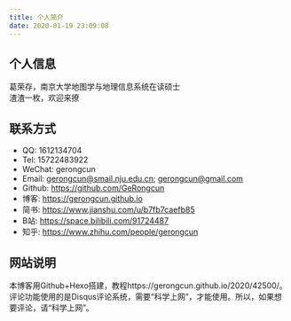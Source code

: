 ```yaml
---
title: 个人简介
date: 2020-01-19 23:09:08
---
```

## 个人信息
葛荣存，南京大学地图学与地理信息系统在读硕士  
渣渣一枚，欢迎来撩  
<!-- 葛荣存，男，江苏盐城人，生于1997年5月11日（农历四月初五）。 -->

<!-- ## 个人经历  
2003.9-2009.6 葛武小学(现盐城市肇基小学)  
2009.9-2012.6 盐城市潘黄实验学校  
2012.9-2015.6 盐城市第一中学  
2015.9-2019.6 南京大学地理科学学士  
2018.11.18 加入中国共产党  
2019-至今 南京大学地图学与地理信息系统在读硕士   -->

## 联系方式
- QQ: 1612134704  
- Tel: 15722483922  
- WeChat: gerongcun  
- Email: gerongcun@smail.nju.edu.cn; gerongcun@gmail.com   
- Github: https://github.com/GeRongcun  
- 博客: https://gerongcun.github.io  
- 简书: https://www.jianshu.com/u/b7fb7caefb85  
- B站: https://space.bilibili.com/91724487  
- 知乎: https://www.zhihu.com/people/gerongcun  
<!-- 扩列宣言: 渣渣一枚，欢迎来撩 -->

## 网站说明
本博客用Github+Hexo搭建，教程https://gerongcun.github.io/2020/42500/。    
评论功能使用的是Disqus评论系统，需要“科学上网”，才能使用。所以，如果想要评论，请“科学上网”。
